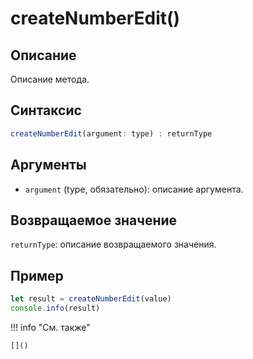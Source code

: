 # createNumberEdit()

## Описание
Описание метода.

## Синтаксис
```javascript
createNumberEdit(argument: type) : returnType
```

## Аргументы
- `argument` (type, обязательно): описание аргумента.

## Возвращаемое значение
`returnType`: описание возвращаемого значения.

## Пример
```javascript linenums="1"
let result = createNumberEdit(value)
console.info(result)
```

!!! info "См. также"

    []()


